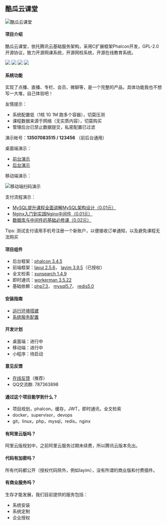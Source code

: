 ## 酷瓜云课堂

![酷瓜云课堂](https://upload-images.jianshu.io/upload_images/326350-dd52d4e6ad576989.png?imageMogr2/auto-orient/strip%7CimageView2/2/w/1240)

#### 项目介绍

酷瓜云课堂，依托腾讯云基础服务架构，采用C扩展框架Phalcon开发，GPL-2.0开源协议，致力开源网课系统，开源网校系统，开源在线教育系统。

![](https://img.shields.io/static/v1?label=release&message=1.2.0&color=blue)
![](https://img.shields.io/static/v1?label=stars&message=101&color=blue)
![](https://img.shields.io/static/v1?label=forks&message=40&color=blue)
![](https://img.shields.io/static/v1?label=license&message=GPL-2.0&color=blue)

#### 系统功能

实现了点播、直播、专栏、会员、微聊等，是一个完整的产品，具体功能我也不想写一大堆，自己体验吧！

友情提示：

- 系统配置低（1核 1G 1M 跑多个容器），切莫压测
- 课程数据来源于网络（无实质内容），切莫购买
- 管理后台已禁止数据提交，私密配置已过滤

演示帐号：**13507083515 / 123456** （前后台通用）

桌面端演示：

- [前台演示](https://ctc.koogua.com)
- [后台演示](https://ctc.koogua.com/admin)

移动端演示：

![移动端扫码演示](https://upload-images.jianshu.io/upload_images/326350-83444e0bbe14db9f.png?imageMogr2/auto-orient/strip%7CimageView2/2/w/1240)

支付流程演示：

- [MySQL提升课程全面讲解MySQL架构设计（0.01元）](https://ctc.koogua.com/order/confirm?item_id=1390&item_type=1)
- [Nginx入门到实践Nginx中间件（0.01元）](https://ctc.koogua.com/order/confirm?item_id=1286&item_type=1)
- [数据库与中间件的基础必修课（0.02元）](https://ctc.koogua.com/order/confirm?item_id=80&item_type=2)

Tips: 测试支付请用手机号注册一个新账户，以便接收订单通知，以及避免课程无法购买
 
#### 项目组件

- 后台框架：[phalcon 3.4.5](https://phalcon.io)
- 前端框架：[layui 2.5.6](https://layui.com)， [layim 3.9.5](https://www.layui.com/layim)（已授权）
- 全文检索：[xunsearch 1.4.9](http://www.xunsearch.com)
- 即时通讯：[workerman 3.5.22](https://workerman.net)
- 基础依赖：[php7.3](https://php.net)， [mysql5.7](https://mysql.com)， [redis5.0](https://redis.io)

#### 安装指南

- [运行环境搭建](https://gitee.com/koogua/course-tencent-cloud-docker)
- [系统服务配置](https://gitee.com/koogua/course-tencent-cloud/wikis)

#### 开发计划

- 桌面端：进行中
- 移动端：进行中
- 小程序：待启动

#### 意见反馈

- [在线反馈](https://gitee.com/koogua/course-tencent-cloud/issues)（推荐）
- QQ交流群: 787363898

#### 通过这个项目能学到什么？

- 项目规划，phalcon，缓存，JWT，即时通讯，全文检索
- docker，supervisor，devops
- git，linux，php，mysql，redis，nginx

#### 有阿里云版吗？

阿里云版规划中，之前阿里云服务过期未续费，所以腾讯云版本先出。

#### 代码有加密吗？

所有代码都公开（授权代码除外，例如layim），没有所谓的商业版和付费插件。

#### 有商业服务吗？

生存才能发展，我们目前提供的服务包括：

- 系统安装
- 系统定制
- 企业授权

